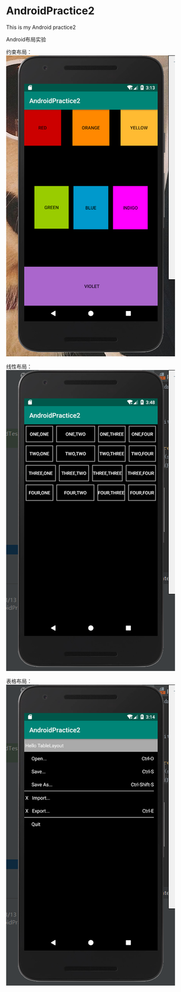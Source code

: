 # AndroidPractice2
This is my Android practice2


Android布局实验


约束布局：
![约束布局](https://github.com/yangzaiqiong/AndroidPractice2/blob/master/app/src/main/res/drawable/%E7%BA%A6%E6%9D%9F%E5%B8%83%E5%B1%80constrainlayout.png)


线性布局：
![线性布局](https://github.com/yangzaiqiong/AndroidPractice2/blob/master/app/src/main/res/drawable/%E7%BA%BF%E6%80%A7%E5%B8%83%E5%B1%80linearlayout.png)


表格布局：
![表格布局](https://github.com/yangzaiqiong/AndroidPractice2/blob/master/app/src/main/res/drawable/%E8%A1%A8%E6%A0%BC%E5%B8%83%E5%B1%80tablelayout.png)
